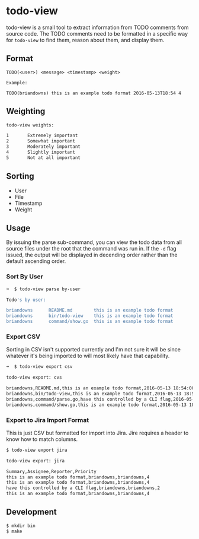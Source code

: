 # todo-view

todo-view is a small tool to extract information from TODO comments from source code.  The TODO comments need to be formatted in a specific way for `todo-view` to find them, reason about them, and display them.

## Format

```
TODO(<user>) <message> <timestamp> <weight>

Example:

TODO(briandowns) this is an example todo format 2016-05-13T18:54 4
```

## Weighting

```sh
todo-view weights:

1       Extremely important
2       Somewhat important
3       Moderately important
4       Slightly important
5       Not at all important
```

## Sorting

* User
* File
* Timestamp
* Weight

## Usage

By issuing the parse sub-command, you can view the todo data from all source files under the root that the command was run in.  If the `-d` flag issued, the output will be displayed in decending order rather than the default ascending order.

### Sort By User

```sh
➜  $ todo-view parse by-user

Todo's by user:

briandowns      README.md        this is an example todo format         2016-05-13 18:54:00 +0000 UTC   4
briandowns      bin/todo-view    this is an example todo format         2016-05-13 18:54:00 +0000 UTC   4
briandowns      command/show.go  this is an example todo format         2016-05-13 18:54:00 +0000 UTC   4 
```

### Export CSV

Sorting in CSV isn't supported currently and I'm not sure it will be since whatever it's being imported to will most likely have that capability.

```sh
➜  $ todo-view export csv

todo-view export: cvs

briandowns,README.md,this is an example todo format,2016-05-13 18:54:00 +0000 UTC,4
briandowns,bin/todo-view,this is an example todo format,2016-05-13 18:54:00 +0000 UTC,4
briandowns,command/parse.go,have this controlled by a CLI flag,2016-05-13 16:14:00 +0000 UTC,2
briandowns,command/show.go,this is an example todo format,2016-05-13 18:54:00 +0000 UTC,4
```

### Export to Jira Import Format

This is just CSV but formatted for import into Jira.  Jire requires a header to know how to match columns.

```sh
$ todo-view export jira

todo-view export: jira

Summary,Assignee,Reporter,Priority
this is an example todo format,briandowns,briandowns,4
this is an example todo format,briandowns,briandowns,4
have this controlled by a CLI flag,briandowns,briandowns,2
this is an example todo format,briandowns,briandowns,4
```

## Development

```sh
$ mkdir bin
$ make
```
